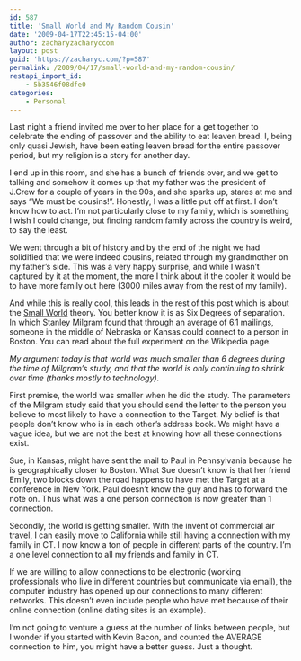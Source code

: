```yaml
---
id: 587
title: 'Small World and My Random Cousin'
date: '2009-04-17T22:45:15-04:00'
author: zacharyzacharyccom
layout: post
guid: 'https://zacharyc.com/?p=587'
permalink: /2009/04/17/small-world-and-my-random-cousin/
restapi_import_id:
    - 5b3546f08dfe0
categories:
    - Personal
---
```


Last night a friend invited me over to her place for a get together to celebrate the ending of passover and the ability to eat leaven bread. I, being only quasi Jewish, have been eating leaven bread for the entire passover period, but my religion is a story for another day.

I end up in this room, and she has a bunch of friends over, and we get to talking and somehow it comes up that my father was the president of J.Crew for a couple of years in the 90s, and she sparks up, stares at me and says “We must be cousins!”. Honestly, I was a little put off at first. I don’t know how to act. I’m not particularly close to my family, which is something I wish I could change, but finding random family across the country is weird, to say the least.

We went through a bit of history and by the end of the night we had solidified that we were indeed cousins, related through my grandmother on my father’s side. This was a very happy surprise, and while I wasn’t captured by it at the moment, the more I think about it the cooler it would be to have more family out here (3000 miles away from the rest of my family).

And while this is really cool, this leads in the rest of this post which is about the [Small World](http://en.wikipedia.org/wiki/Small_world_phenomenon) theory. You better know it is as Six Degrees of separation. In which Stanley Milgram found that through an average of 6.1 mailings, someone in the middle of Nebraska or Kansas could connect to a person in Boston. You can read about the full experiment on the Wikipedia page.

*My argument today is that world was much smaller than 6 degrees during the time of Milgram’s study, and that the world is only continuing to shrink over time (thanks mostly to technology).*

First premise, the world was smaller when he did the study. The parameters of the Milgram study said that you should send the letter to the person you believe to most likely to have a connection to the Target. My belief is that people don’t know who is in each other’s address book. We might have a vague idea, but we are not the best at knowing how all these connections exist.

Sue, in Kansas, might have sent the mail to Paul in Pennsylvania because he is geographically closer to Boston. What Sue doesn’t know is that her friend Emily, two blocks down the road happens to have met the Target at a conference in New York. Paul doesn’t know the guy and has to forward the note on. Thus what was a one person connection is now greater than 1 connection.

Secondly, the world is getting smaller. With the invent of commercial air travel, I can easily move to California while still having a connection with my family in CT. I now know a ton of people in different parts of the country. I’m a one level connection to all my friends and family in CT.

If we are willing to allow connections to be electronic (working professionals who live in different countries but communicate via email), the computer industry has opened up our connections to many different networks. This doesn’t even include people who have met because of their online connection (online dating sites is an example).

I’m not going to venture a guess at the number of links between people, but I wonder if you started with Kevin Bacon, and counted the AVERAGE connection to him, you might have a better guess. Just a thought.